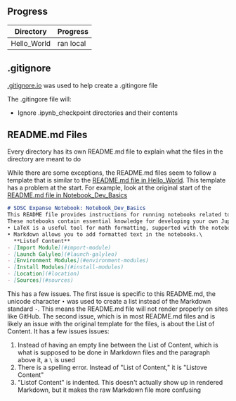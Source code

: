 ## Progress

| Directory | Progress |
| --- | --- |
| Hello_World | ran local |

## .gitignore

[.gitignore.io](https://www.toptal.com/developers/gitignore/) was used to help create a .gitingore file

The .gitingore file will:
- Ignore .ipynb_checkpoint directories and their contents

## README.md Files

Every directory has its own README.md file to explain what the files in the directory are meant to do

While there are some exceptions, the README.md files seem to follow a template that is similar to the [README.md file in Hello_World](./Hello_World/README.md). This template has a problem at the start. For example, look at the original start of the [README.md file in Notebook_Dev_Basics](https://github.com/Git-Balance/notebook-examples-expanse/blob/changes/Notebook_Dev_Basics/README.md)
```markdown
# SDSC Expanse Notebook: Notebook_Dev_Basics
This README file provides instructions for running notebooks related to LaTeX and Markdown on Expanse. 
These notebooks contain essential knowledge for developing your own Jupyter Notebooks. 
• LaTeX is a useful tool for math formatting, supported with the notebooks.
• Markdown allows you to add formatted text in the notebooks.\
  **Listof Content**
- [Import Module](#import-module)
- [Launch Galyleo](#launch-galyleo)
- [Environment Modules](#environment-modules)
- [Install Modules](#install-modules)
- [Location](#location)
- [Sources](#sources)
```
This has a few issues. The first issue is specific to this README.md, the unicode character `•` was used to create a list instead of the Markdown standard `-`. This means the README.md file will not render properly on sites like GitHub. The second issue, which is in most README.md files and is likely an issue with the original template for the files, is about the List of Content. It has a few issues issues:
1. Instead of having an empty line between the List of Content, which is what is supposed to be done in Markdown files and the paragraph above it, a `\` is used
2. There is a spelling error. Instead of "List of Content," it is "Lis*to*ve Content"
3. "Listof Content" is indented. This doesn't actually show up in rendered Markdown, but it makes the raw Markdown file more confusing